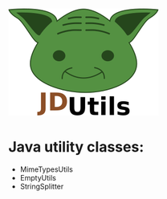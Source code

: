 # [](#header-1)![JDUtils](https://raw.githubusercontent.com/deltavi/JDUtils/master/docs/logo/JDUtils.png)

Java utility classes:
=====================

* MimeTypesUtils
* EmptyUtils
* StringSplitter
